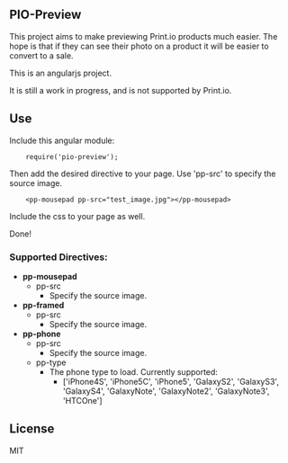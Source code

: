 ## PIO-Preview
This project aims to make previewing Print.io products much easier. The hope is that if they can see their photo on a product it will be easier to convert to a sale.

This is an angularjs project.

It is still a work in progress, and is not supported by Print.io.

## Use
Include this angular module:
```
    require('pio-preview');
```
Then add the desired directive to your page. Use 'pp-src' to specify the source image.
```
    <pp-mousepad pp-src="test_image.jpg"></pp-mousepad>
```
Include the css to your page as well.

Done!

### Supported Directives:
* **pp-mousepad**
    * pp-src
        * Specify the source image.
* **pp-framed**
    * pp-src
        * Specify the source image.
* **pp-phone**
    * pp-src
        * Specify the source image.
    * pp-type
        * The phone type to load. Currently supported:
            * ['iPhone4S', 'iPhone5C', 'iPhone5', 'GalaxyS2', 'GalaxyS3', 'GalaxyS4', 'GalaxyNote', 'GalaxyNote2', 'GalaxyNote3', 'HTCOne']

## License
MIT